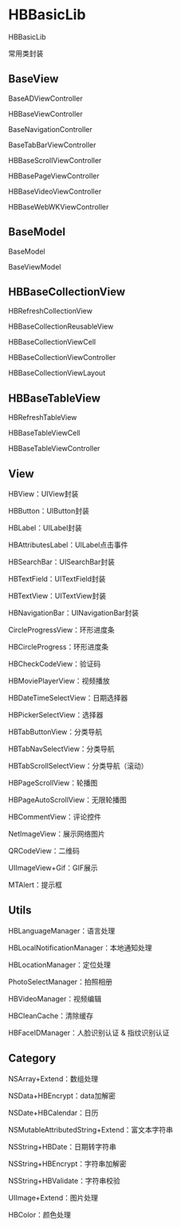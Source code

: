 # HBBasicLib

HBBasicLib

常用类封装

## BaseView

BaseADViewController

HBBaseViewController

BaseNavigationController

BaseTabBarViewController

HBBaseScrollViewController

HBBasePageViewController

HBBaseVideoViewController

HBBaseWebWKViewController

## BaseModel

BaseModel

BaseViewModel

## HBBaseCollectionView

HBRefreshCollectionView

HBBaseCollectionReusableView

HBBaseCollectionViewCell

HBBaseCollectionViewController

HBBaseCollectionViewLayout

## HBBaseTableView

HBRefreshTableView

HBBaseTableViewCell

HBBaseTableViewController

## View

HBView：UIView封装

HBButton：UIButton封装

HBLabel：UILabel封装

HBAttributesLabel：UILabel点击事件

HBSearchBar：UISearchBar封装

HBTextField：UITextField封装

HBTextView：UITextView封装

HBNavigationBar：UINavigationBar封装

CircleProgressView：环形进度条

HBCircleProgress：环形进度条

HBCheckCodeView：验证码

HBMoviePlayerView：视频播放

HBDateTimeSelectView：日期选择器

HBPickerSelectView：选择器

HBTabButtonView：分类导航

HBTabNavSelectView：分类导航

HBTabScrollSelectView：分类导航（滚动）

HBPageScrollView：轮播图

HBPageAutoScrollView：无限轮播图

HBCommentView：评论控件

NetImageView：展示网络图片

QRCodeView：二维码

UIImageView+Gif：GIF展示

MTAlert：提示框

## Utils

HBLanguageManager：语言处理

HBLocalNotificationManager：本地通知处理

HBLocationManager：定位处理

PhotoSelectManager：拍照相册

HBVideoManager：视频编辑

HBCleanCache：清除缓存

HBFaceIDManager：人脸识别认证 & 指纹识别认证

## Category

NSArray+Extend：数组处理

NSData+HBEncrypt：data加解密

NSDate+HBCalendar：日历

NSMutableAttributedString+Extend：富文本字符串

NSString+HBDate：日期转字符串

NSString+HBEncrypt：字符串加解密

NSString+HBValidate：字符串校验

UIImage+Extend：图片处理

HBColor：颜色处理
